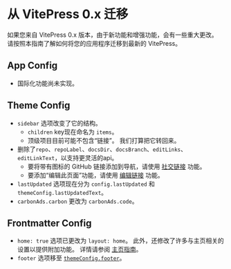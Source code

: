 # 从 VitePress 0.x 迁移

如果您来自 VitePress 0.x 版本，由于新功能和增强功能，会有一些重大更改。 请按照本指南了解如何将您的应用程序迁移到最新的 VitePress。

## App Config

- 国际化功能尚未实现。

## Theme Config

- `sidebar` 选项改变了它的结构。
   - `children` key现在命名为 `items`。
   - 顶级项目目前可能不包含“链接”。 我们打算把它转回来。
- 删除了`repo`、`repoLabel`、`docsDir`、`docsBranch`、`editLinks`、`editLinkText`，以支持更灵活的api。
   - 要将带有图标的 GitHub 链接添加到导航，请使用 [社交链接](./theme-nav#navigation-links) 功能。
   - 要添加“编辑此页面”功能，请使用 [编辑链接](./theme-edit-link) 功能。
- `lastUpdated` 选项现在分为 `config.lastUpdated` 和 `themeConfig.lastUpdatedText`。
- `carbonAds.carbon` 更改为 `carbonAds.code`。

## Frontmatter Config

- `home: true` 选项已更改为 `layout: home`。 此外，还修改了许多与主页相关的设置以提供附加功能。 详情请参阅 [主页指南](./theme-home-page)。
- `footer` 选项移至 [`themeConfig.footer`](../config/theme-configs#footer)。
